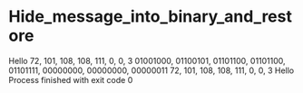 # Hide_message_into_binary_and_restore
Hello
72, 101, 108, 108, 111, 0, 0, 3
01001000, 01100101, 01101100, 01101100, 01101111, 00000000, 00000000, 00000011
72, 101, 108, 108, 111, 0, 0, 3
Hello
Process finished with exit code 0
